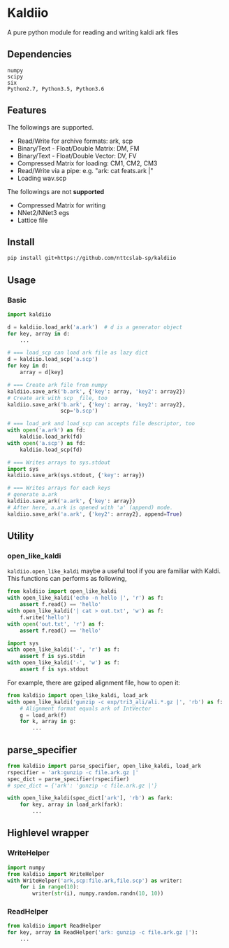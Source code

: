 # Kaldiio
A pure python module for reading and writing kaldi ark files

## Dependencies

    numpy
    scipy
    six
    Python2.7, Python3.5, Python3.6

## Features
The followings are supported.

- Read/Write for archive formats: ark, scp
- Binary/Text - Float/Double Matrix: DM, FM
- Binary/Text - Float/Double Vector: DV, FV
- Compressed Matrix for loading: CM1, CM2, CM3
- Read/Write via a pipe: e.g. "ark: cat feats.ark |"
- Loading wav.scp

The followings are not **supported**

- Compressed Matrix for writing
- NNet2/NNet3 egs
- Lattice file


## Install 

```bash
pip install git+https://github.com/nttcslab-sp/kaldiio
```


## Usage
### Basic

```python
import kaldiio

d = kaldiio.load_ark('a.ark')  # d is a generator object
for key, array in d:
    ...

# === load_scp can load ark file as lazy dict
d = kaldiio.load_scp('a.scp')
for key in d:
    array = d[key]

# === Create ark file from numpy
kaldiio.save_ark('b.ark', {'key': array, 'key2': array2})
# Create ark with scp _file, too
kaldiio.save_ark('b.ark', {'key': array, 'key2': array2},
                 scp='b.scp')

# === load_ark and load_scp can accepts file descriptor, too
with open('a.ark') as fd:
    kaldiio.load_ark(fd)
with open('a.scp') as fd:
    kaldiio.load_scp(fd)

# === Writes arrays to sys.stdout
import sys
kaldiio.save_ark(sys.stdout, {'key': array})

# === Writes arrays for each keys
# generate a.ark
kaldiio.save_ark('a.ark', {'key': array})
# After here, a.ark is opened with 'a' (append) mode.
kaldiio.save_ark('a.ark', {'key2': array2}, append=True)
```

## Utility
### open_like_kaldi

``kaldiio.open_like_kaldi`` maybe a useful tool if you are familiar with Kaldi. This functions can performs as following,

```python
from kaldiio import open_like_kaldi
with open_like_kaldi('echo -n hello |', 'r') as f:
    assert f.read() == 'hello'
with open_like_kaldi('| cat > out.txt', 'w') as f:
    f.write('hello')
with open('out.txt', 'r') as f:
    assert f.read() == 'hello'

import sys
with open_like_kaldi('-', 'r') as f:
    assert f is sys.stdin
with open_like_kaldi('-', 'w') as f:
    assert f is sys.stdout
```

For example, there are gziped alignment file, how to open it:
```python
from kaldiio import open_like_kaldi, load_ark
with open_like_kaldi('gunzip -c exp/tri3_ali/ali.*.gz |', 'rb') as f:
    # Alignment format equals ark of IntVector
    g = load_ark(f)
    for k, array in g:
        ...
```

## parse_specifier

```python
from kaldiio import parse_specifier, open_like_kaldi, load_ark
rspecifier = 'ark:gunzip -c file.ark.gz |'
spec_dict = parse_specifier(rspecifier)
# spec_dict = {'ark': 'gunzip -c file.ark.gz |'}

with open_like_kaldi(spec_dict['ark'], 'rb') as fark:
    for key, array in load_ark(fark):
        ...
```

## Highlevel wrapper

### WriteHelper
```python
import numpy
from kaldiio import WriteHelper
with WriteHelper('ark,scp:file.ark,file.scp') as writer:
    for i in range(10):
        writer(str(i), numpy.random.randn(10, 10))
```

### ReadHelper
```python
from kaldiio import ReadHelper
for key, array in ReadHelper('ark: gunzip -c file.ark.gz |'):
    ...
```

